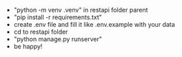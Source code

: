 - "python -m venv .venv" in restapi folder parent
- "pip install -r requirements.txt"
- create .env file and fill it like .env.example with your data
- cd to restapi folder
- "python manage.py runserver"
- be happy!